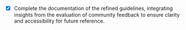 - [x] Complete the documentation of the refined guidelines, integrating insights from the evaluation of community feedback to ensure clarity and accessibility for future reference.